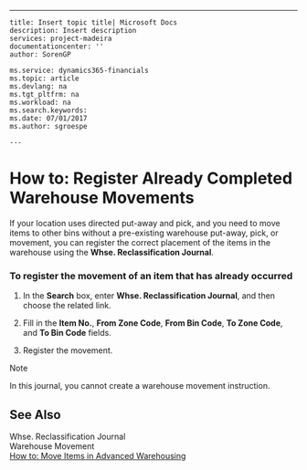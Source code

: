 ---
    title: Insert topic title| Microsoft Docs
    description: Insert description
    services: project-madeira
    documentationcenter: ''
    author: SorenGP

    ms.service: dynamics365-financials
    ms.topic: article
    ms.devlang: na
    ms.tgt_pltfrm: na
    ms.workload: na
    ms.search.keywords:
    ms.date: 07/01/2017
    ms.author: sgroespe

    ---
# How to: Register Already Completed Warehouse Movements
If your location uses directed put\-away and pick, and you need to move items to other bins without a pre\-existing warehouse put\-away, pick, or movement, you can register the correct placement of the items in the warehouse using the **Whse. Reclassification Journal**.  
  
### To register the movement of an item that has already occurred  
  
1.  In the **Search** box, enter **Whse. Reclassification Journal**, and then choose the related link.  
  
2.  Fill in the **Item No.**, **From Zone Code**, **From Bin Code**, **To Zone Code**, and **To Bin Code** fields.  
  
3.  Register the movement.  
  
> [!NOTE]  
>  In this journal, you cannot create a warehouse movement instruction.  
  
## See Also  
 Whse. Reclassification Journal   
 Warehouse Movement   
 [How to: Move Items in Advanced Warehousing](../WarehouseActivities/how-to-move-items-in-advanced-warehousing.md)
